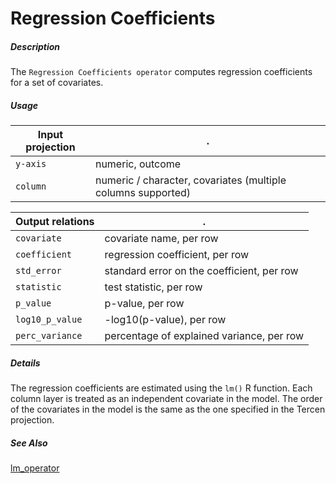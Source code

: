# Regression Coefficients

##### Description

The `Regression Coefficients operator` computes regression coefficients for a set of covariates.

##### Usage

Input projection|.
---|---
`y-axis`        | numeric, outcome 
`column`        | numeric / character, covariates (multiple columns supported)

Output relations|.
---|---
`covariate`        | covariate name, per row
`coefficient`        | regression coefficient, per row
`std_error`        | standard error on the coefficient, per row
`statistic`        | test statistic, per row
`p_value`        | p-value, per row
`log10_p_value`        | -log10(p-value), per row
`perc_variance`        | percentage of explained variance, per row

##### Details

The regression coefficients are estimated using the `lm()` R function. Each column layer
is treated as an independent covariate in the model. The order of the covariates in the model
is the same as the one specified in the Tercen projection.

##### See Also

[lm_operator](https://github.com/tercen/lm_operator)

